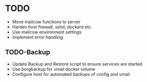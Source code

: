 # TODO
* Move mailcow functions to server
* Harden host firewall, sshd, dockerd etc
* Use mailcow environment settings
* Implement error handling

## TODO-Backup
* Update Backup and Restore script to ensure services are started
* Use borgbackup for vmail docker volume
* Configure host for automated backups of config and vmail
